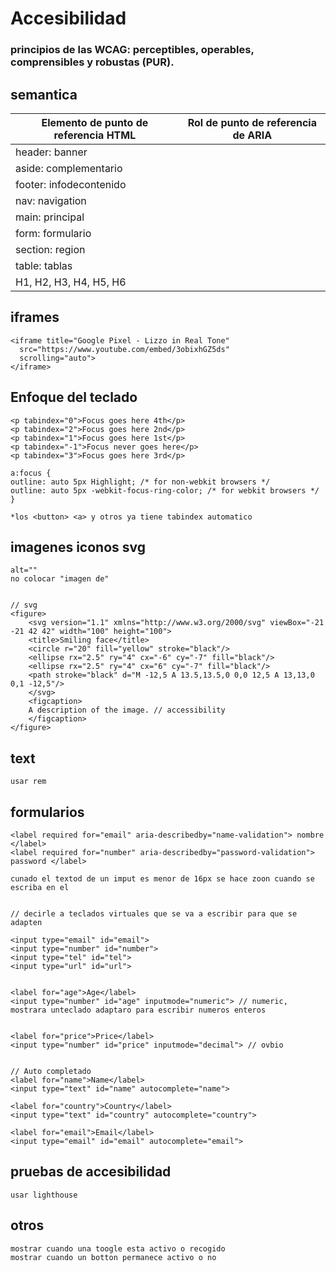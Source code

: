 


# Accesibilidad

### principios de las WCAG: perceptibles, operables, comprensibles y robustas (PUR). 



## semantica

|Elemento de punto de referencia HTML|	Rol de punto de referencia de ARIA|
|--------|--------|
|    header:	     banner |   
|    aside: 	complementario   |   
|  footer:   infodecontenido    | 
|  nav:     navigation    | 
|  main:   	principal    | 
|  form:	formulario    | 
|  section:  	region    | 
| table: tablas |
| H1, H2, H3, H4, H5, H6 |


## iframes

    <iframe title="Google Pixel - Lizzo in Real Tone"
      src="https://www.youtube.com/embed/3obixhGZ5ds"
      scrolling="auto">
    </iframe>

## Enfoque del teclado

    <p tabindex="0">Focus goes here 4th</p>
    <p tabindex="2">Focus goes here 2nd</p>
    <p tabindex="1">Focus goes here 1st</p>
    <p tabindex="-1">Focus never goes here</p>
    <p tabindex="3">Focus goes here 3rd</p>

    a:focus {
    outline: auto 5px Highlight; /* for non-webkit browsers */
    outline: auto 5px -webkit-focus-ring-color; /* for webkit browsers */
    }

    *los <button> <a> y otros ya tiene tabindex automatico

## imagenes iconos svg

    alt="" 
    no colocar "imagen de"


    // svg 
    <figure>
        <svg version="1.1" xmlns="http://www.w3.org/2000/svg" viewBox="-21 -21 42 42" width="100" height="100">
        <title>Smiling face</title>
        <circle r="20" fill="yellow" stroke="black"/>
        <ellipse rx="2.5" ry="4" cx="-6" cy="-7" fill="black"/>
        <ellipse rx="2.5" ry="4" cx="6" cy="-7" fill="black"/>
        <path stroke="black" d="M -12,5 A 13.5,13.5,0 0,0 12,5 A 13,13,0 0,1 -12,5"/>
        </svg>
        <figcaption>
        A description of the image. // accessibility
        </figcaption>
    </figure>
## text
    usar rem

## formularios

    <label required for="email" aria-describedby="name-validation"> nombre </label>
    <label required for="number" aria-describedby="password-validation"> password </label>

    cunado el textod de un imput es menor de 16px se hace zoon cuando se escriba en el


    // decirle a teclados virtuales que se va a escribir para que se adapten

    <input type="email" id="email">
    <input type="number" id="number">
    <input type="tel" id="tel">
    <input type="url" id="url">


    <label for="age">Age</label>
    <input type="number" id="age" inputmode="numeric"> // numeric, mostrara unteclado adaptaro para escribir numeros enteros


    <label for="price">Price</label>
    <input type="number" id="price" inputmode="decimal"> // ovbio


    // Auto completado
    <label for="name">Name</label>
    <input type="text" id="name" autocomplete="name">
    
    <label for="country">Country</label>
    <input type="text" id="country" autocomplete="country">
    
    <label for="email">Email</label>
    <input type="email" id="email" autocomplete="email">
## pruebas de accesibilidad
    usar lighthouse


## otros
    mostrar cuando una toogle esta activo o recogido 
    mostrar cuando un botton permanece activo o no